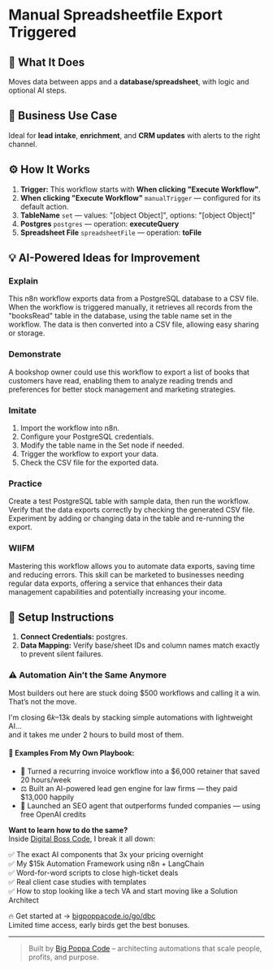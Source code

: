 # Manual Spreadsheetfile Export Triggered
  ## 🚀 What It Does
  Moves data between apps and a **database/spreadsheet**, with logic and optional AI steps.
  
  ## 💼 Business Use Case
  Ideal for **lead intake**, **enrichment**, and **CRM updates** with alerts to the right channel.
  
  ## ⚙️ How It Works
  1. **Trigger:** This workflow starts with **When clicking "Execute Workflow"**.
  2. **When clicking "Execute Workflow"** `manualTrigger` — configured for its default action.
3. **TableName** `set` — values: "[object Object]", options: "[object Object]"
4. **Postgres** `postgres` — operation: **executeQuery**
5. **Spreadsheet File** `spreadsheetFile` — operation: **toFile**
  
  ## 💡 AI-Powered Ideas for Improvement
  ### Explain
This n8n workflow exports data from a PostgreSQL database to a CSV file. When the workflow is triggered manually, it retrieves all records from the "booksRead" table in the database, using the table name set in the workflow. The data is then converted into a CSV file, allowing easy sharing or storage.

### Demonstrate
A bookshop owner could use this workflow to export a list of books that customers have read, enabling them to analyze reading trends and preferences for better stock management and marketing strategies.

### Imitate
1. Import the workflow into n8n.
2. Configure your PostgreSQL credentials.
3. Modify the table name in the Set node if needed.
4. Trigger the workflow to export your data.
5. Check the CSV file for the exported data.

### Practice
Create a test PostgreSQL table with sample data, then run the workflow. Verify that the data exports correctly by checking the generated CSV file. Experiment by adding or changing data in the table and re-running the export.

### WIIFM
Mastering this workflow allows you to automate data exports, saving time and reducing errors. This skill can be marketed to businesses needing regular data exports, offering a service that enhances their data management capabilities and potentially increasing your income.
  
  ## 🔧 Setup Instructions
  1. **Connect Credentials:** postgres.
2. **Data Mapping:** Verify base/sheet IDs and column names match exactly to prevent silent failures.
  
### ⚠️ Automation Ain’t the Same Anymore

Most builders out here are stuck doing $500 workflows and calling it a win.  
That’s not the move.  

I'm closing $6k–$13k deals by stacking simple automations with lightweight AI...  
and it takes me under 2 hours to build most of them.

#### 🧠 Examples From My Own Playbook:
- 🔁 Turned a recurring invoice workflow into a $6,000 retainer that saved 20 hours/week  
- ⚖️ Built an AI-powered lead gen engine for law firms — they paid $13,000 happily  
- 🚀 Launched an SEO agent that outperforms funded companies — using free OpenAI credits  

**Want to learn how to do the same?**  
Inside [Digital Boss Code](https://bigpoppacode.io/go/dbc), I break it all down:

✅ The exact AI components that 3x your pricing overnight  
✅ My $15k Automation Framework using n8n + LangChain  
✅ Word-for-word scripts to close high-ticket deals  
✅ Real client case studies with templates  
✅ How to stop looking like a tech VA and start moving like a Solution Architect  

🔥 Get started at → [bigpoppacode.io/go/dbc](https://bigpoppacode.io/go/dbc)  
Limited time access, early birds get the best bonuses.

---
> Built by [Big Poppa Code](https://bigpoppacode.io) – architecting automations that scale people, profits, and purpose.
  